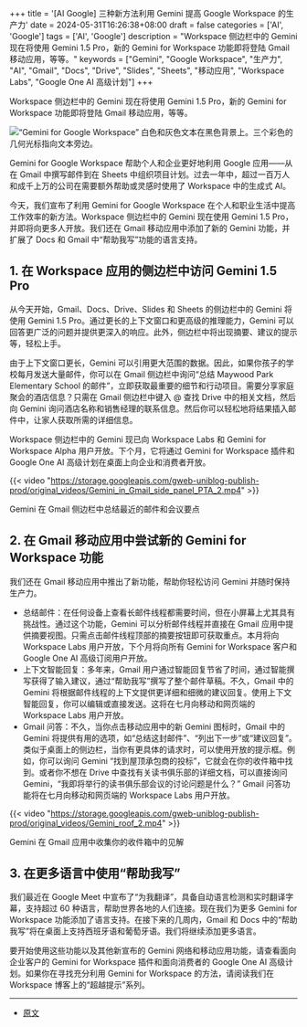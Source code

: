+++
title = '[AI Google] 三种新方法利用 Gemini 提高 Google Workspace 的生产力'
date = 2024-05-31T16:26:38+08:00
draft = false
categories = ['AI', 'Google']
tags = ['AI', 'Google']
description = "Workspace 侧边栏中的 Gemini 现在将使用 Gemini 1.5 Pro，新的 Gemini for Workspace 功能即将登陆 Gmail 移动应用，等等。"
keywords = ["Gemini", "Google Workspace", "生产力", "AI", "Gmail", "Docs", "Drive", "Slides", "Sheets", "移动应用", "Workspace Labs", "Google One AI 高级计划"]
+++

Workspace 侧边栏中的 Gemini 现在将使用 Gemini 1.5 Pro，新的 Gemini for Workspace 功能即将登陆 Gmail 移动应用，等等。

![“Gemini for Google Workspace” 白色和灰色文本在黑色背景上。三个彩色的几何光标指向文本旁边。](https://storage.googleapis.com/gweb-uniblog-publish-prod/images/Workspace_Hero_Final.width-1200.format-webp.webp) 

Gemini for Google Workspace 帮助个人和企业更好地利用 Google 应用——从在 Gmail 中撰写邮件到在 Sheets 中组织项目计划。过去一年中，超过一百万人和成千上万的公司在需要额外帮助或灵感时使用了 Workspace 中的生成式 AI。

今天，我们宣布了利用 Gemini for Google Workspace 在个人和职业生活中提高工作效率的新方法。Workspace 侧边栏中的 Gemini 现在使用 Gemini 1.5 Pro，并即将向更多人开放。我们还在 Gmail 移动应用中添加了新的 Gemini 功能，并扩展了 Docs 和 Gmail 中“帮助我写”功能的语言支持。

## 1. 在 Workspace 应用的侧边栏中访问 Gemini 1.5 Pro
从今天开始，Gmail、Docs、Drive、Slides 和 Sheets 的侧边栏中的 Gemini 将使用 Gemini 1.5 Pro。通过更长的上下文窗口和更高级的推理能力，Gemini 可以回答更广泛的问题并提供更深入的响应。此外，侧边栏中将出现摘要、建议的提示等，轻松上手。

由于上下文窗口更长，Gemini 可以引用更大范围的数据。因此，如果你孩子的学校每月发送大量邮件，你可以在 Gmail 侧边栏中询问“总结 Maywood Park Elementary School 的邮件”，立即获取最重要的细节和行动项目。需要分享家庭聚会的酒店信息？只需在 Gmail 侧边栏中键入 @ 查找 Drive 中的相关文档，然后向 Gemini 询问酒店名称和销售经理的联系信息。然后你可以轻松地将结果插入邮件中，让家人获取所需的详细信息。

Workspace 侧边栏中的 Gemini 现已向 Workspace Labs 和 Gemini for Workspace Alpha 用户开放。下个月，它将通过 Gemini for Workspace 插件和 Google One AI 高级计划在桌面上向企业和消费者开放。

{{< video "https://storage.googleapis.com/gweb-uniblog-publish-prod/original_videos/Gemini_in_Gmail_side_panel_PTA_2.mp4"  >}}

Gemini 在 Gmail 侧边栏中总结最近的邮件和会议要点

## 2. 在 Gmail 移动应用中尝试新的 Gemini for Workspace 功能
我们还在 Gmail 移动应用中推出了新功能，帮助你轻松访问 Gemini 并随时保持生产力。

- 总结邮件：在任何设备上查看长邮件线程都需要时间，但在小屏幕上尤其具有挑战性。通过这个功能，Gemini 可以分析邮件线程并直接在 Gmail 应用中提供摘要视图。只需点击邮件线程顶部的摘要按钮即可获取重点。本月将向 Workspace Labs 用户开放，下个月将向所有 Gemini for Workspace 客户和 Google One AI 高级订阅用户开放。
- 上下文智能回复：多年来，Gmail 用户通过智能回复节省了时间，通过智能撰写获得了输入建议，通过“帮助我写”撰写了整个邮件草稿。不久，Gmail 中的 Gemini 将根据邮件线程的上下文提供更详细和细微的建议回复。使用上下文智能回复，你可以编辑或直接发送。这将在七月向移动和网页端的 Workspace Labs 用户开放。
- Gmail 问答：不久，当你点击移动应用中的新 Gemini 图标时，Gmail 中的 Gemini 将提供有用的选项，如“总结这封邮件”、“列出下一步”或“建议回复”。类似于桌面上的侧边栏，当你有更具体的请求时，可以使用开放的提示框。例如，你可以询问 Gemini “找到屋顶承包商的投标”，它就会在你的收件箱中找到。或者你不想在 Drive 中查找有关读书俱乐部的详细文档，可以直接询问 Gemini，“我即将举行的读书俱乐部会议的讨论问题是什么？” Gmail 问答功能将在七月向移动和网页端的 Workspace Labs 用户开放。

{{< video "https://storage.googleapis.com/gweb-uniblog-publish-prod/original_videos/Gemini_roof_2.mp4"  >}}

Gemini 在 Gmail 应用中收集你的收件箱中的见解

## 3. 在更多语言中使用“帮助我写”
我们最近在 Google Meet 中宣布了“为我翻译”，具备自动语言检测和实时翻译字幕，支持超过 60 种语言，帮助世界各地的人们连接。现在我们为更多 Gemini for Workspace 功能添加了语言支持。在接下来的几周内，Gmail 和 Docs 中的“帮助我写”将在桌面上支持西班牙语和葡萄牙语。我们将继续添加更多语言。

要开始使用这些功能以及其他新宣布的 Gemini 网络和移动应用功能，请查看面向企业客户的 Gemini for Workspace 插件和面向消费者的 Google One AI 高级计划。如果你在寻找充分利用 Gemini for Workspace 的方法，请阅读我们在 Workspace 博客上的“超越提示”系列。

---

- [原文](https://blog.google/products/workspace/google-gemini-workspace-may-2024-updates/) 
<!-- - [博客 - 从零开始学AI](...) -->
<!-- - [Blog | Learn AI from scratch](...) -->
<!-- - [公众号 - 从零开始学AI](...) -->
<!-- - [CSDN - 从零开始学AI](...) -->
<!-- - [掘金 - 从零开始学AI](...) -->
<!-- - [知乎 - 从零开始学AI](...) -->
<!-- - [阿里云 - 从零开始学AI](...) -->
<!-- - [腾讯云 - 从零开始学AI](...) -->

